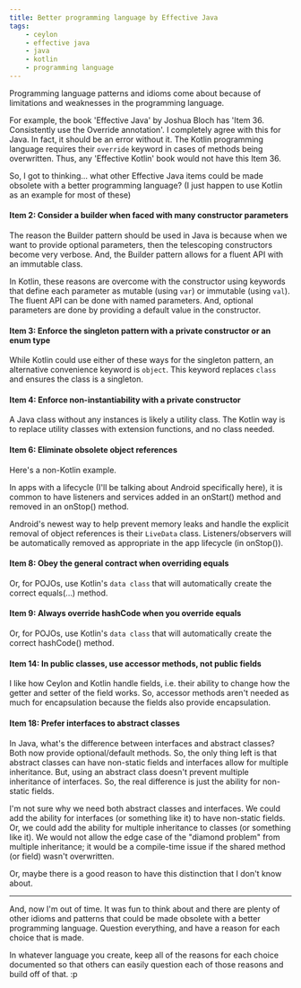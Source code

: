 ```yaml
---
title: Better programming language by Effective Java
tags:
    - ceylon
    - effective java
    - java
    - kotlin
    - programming language
---
```

Programming language patterns and idioms come about because of limitations and weaknesses in the programming language.

For example, the book 'Effective Java' by Joshua Bloch has 'Item 36. Consistently use the Override annotation'. I completely agree with this for Java. In fact, it should be an error without it. The Kotlin programming language requires their `override` keyword in cases of methods being overwritten. Thus, any 'Effective Kotlin' book would not have this Item 36.

So, I got to thinking... what other Effective Java items could be made obsolete with a better programming language? (I just happen to use Kotlin as an example for most of these)

#### Item 2: Consider a builder when faced with many constructor parameters
The reason the Builder pattern should be used in Java is because when we want to provide optional parameters, then the telescoping constructors become very verbose. And, the Builder pattern allows for a fluent API with an immutable class.

In Kotlin, these reasons are overcome with the constructor using keywords that define each parameter as mutable (using `var`) or immutable (using `val`). The fluent API can be done with named parameters. And, optional parameters are done by providing a default value in the constructor.

#### Item 3: Enforce the singleton pattern with a private constructor or an enum type
While Kotlin could use either of these ways for the singleton pattern, an alternative convenience keyword is `object`. This keyword replaces `class` and ensures the class is a singleton.

#### Item 4: Enforce non-instantiability with a private constructor
A Java class without any instances is likely a utility class. The Kotlin way is to replace utility classes with extension functions, and no class needed.

#### Item 6: Eliminate obsolete object references
Here's a non-Kotlin example.

In apps with a lifecycle (I'll be talking about Android specifically here), it is common to have listeners and services added in an onStart() method and removed in an onStop() method.

Android's newest way to help prevent memory leaks and handle the explicit removal of object references is their `LiveData` class. Listeners/observers will be automatically removed as appropriate in the app lifecycle (in onStop()).

#### Item 8: Obey the general contract when overriding equals
Or, for POJOs, use Kotlin's `data class` that will automatically create the correct equals(...) method.

#### Item 9: Always override hashCode when you override equals
Or, for POJOs, use Kotlin's `data class` that will automatically create the correct hashCode() method.

#### Item 14: In public classes, use accessor methods, not public fields
I like how Ceylon and Kotlin handle fields, i.e. their ability to change how the getter and setter of the field works. So, accessor methods aren't needed as much for encapsulation because the fields also provide encapsulation.

#### Item 18: Prefer interfaces to abstract classes
In Java, what's the difference between interfaces and abstract classes? Both now provide optional/default methods. So, the only thing left is that abstract classes can have non-static fields and interfaces allow for multiple inheritance. But, using an abstract class doesn't prevent multiple inheritance of interfaces. So, the real difference is just the ability for non-static fields.

I'm not sure why we need both abstract classes and interfaces. We could add the ability for interfaces (or something like it) to have non-static fields. Or, we could add the ability for multiple inheritance to classes (or something like it). We would not allow the edge case of the "diamond problem" from multiple inheritance; it would be a compile-time issue if the shared method (or field) wasn't overwritten.

Or, maybe there is a good reason to have this distinction that I don't know about.

---

And, now I'm out of time. It was fun to think about and there are plenty of other idioms and patterns that could be made obsolete with a better programming language. Question everything, and have a reason for each choice that is made.

In whatever language you create, keep all of the reasons for each choice documented so that others can easily question each of those reasons and build off of that. :p